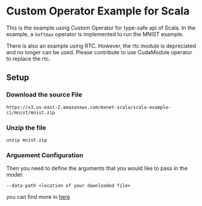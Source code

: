 <!---
  Licensed to the Apache Software Foundation (ASF) under one
  or more contributor license agreements.  See the NOTICE file
  distributed with this work for additional information
  regarding copyright ownership.  The ASF licenses this file
  to you under the Apache License, Version 2.0 (the
  "License"); you may not use this file except in compliance
  with the License.  You may obtain a copy of the License at

    http://www.apache.org/licenses/LICENSE-2.0

  Unless required by applicable law or agreed to in writing,
  software distributed under the License is distributed on an
  "AS IS" BASIS, WITHOUT WARRANTIES OR CONDITIONS OF ANY
  KIND, either express or implied.  See the License for the
  specific language governing permissions and limitations
  under the License.
-->

# Custom Operator Example for Scala
This is the example using Custom Operator for type-safe api of Scala.
In the example, a `Softmax` operator is implemented to run the MNIST example.

There is also an example using RTC. However, the rtc module is depreciated and no longer can be used. Please contribute to use CudaModule operator to replace the rtc.

## Setup
### Download the source File
```$xslt
https://s3.us-east-2.amazonaws.com/mxnet-scala/scala-example-ci/mnist/mnist.zip
```
### Unzip the file
```$xslt
unzip mnist.zip
```
### Arguement Configuration
Then you need to define the arguments that you would like to pass in the model:
```$xslt
--data-path <location of your downloaded file>
```
 
you can find more in [here](https://github.com/apache/incubator-mxnet/blob/scala-package/examples/src/main/scala/org/apache/mxnet/examples/customop/ExampleCustomOp.scala#L218-L221)